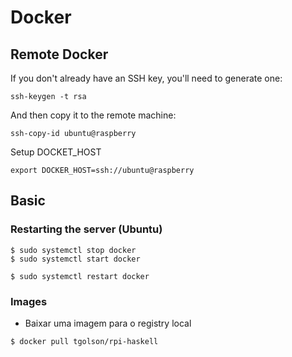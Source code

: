 # Docker

## Remote Docker

If you don't already have an SSH key, you'll need to generate one:

```
ssh-keygen -t rsa
```

And then copy it to the remote machine:

```
ssh-copy-id ubuntu@raspberry
```

Setup DOCKET_HOST

```
export DOCKER_HOST=ssh://ubuntu@raspberry
```

## Basic

### Restarting the server (Ubuntu)

```
$ sudo systemctl stop docker
$ sudo systemctl start docker
```

```
$ sudo systemctl restart docker
```


### Images

* Baixar uma imagem para o registry local
```
$ docker pull tgolson/rpi-haskell
```

